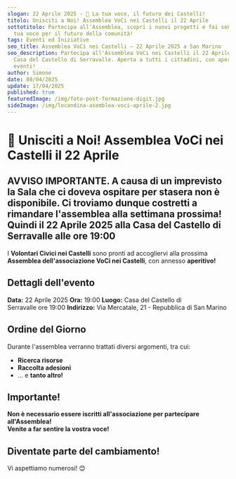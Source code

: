 ```yaml
---
slogan: 22 Aprile 2025 - 📢 La tua voce, il futuro dei Castelli!
titolo: Unisciti a Noi! Assemblea VoCi nei Castelli il 22 Aprile
sottotitolo: Partecipa all'Assemblea, scopri i nuovi progetti e fai sentire la
  tua voce per il futuro della comunità!
tags: Eventi ed Iniziative
seo_title: Assemblea VoCi nei Castelli – 22 Aprile 2025 a San Marino
seo_description: Partecipa all'Assemblea VoCi nei Castelli il 22 Aprile 2025 a
  Casa del Castello di Serravalle. Aperta a tutti i cittadini, con aperitivo e dibattito sui prossimi
  eventi!
author: Simone
date: 08/04/2025
update: 17/04/2025
published: true
featuredImage: /img/foto-post-formazione-digit.jpg
sideImage: /img/locandina-asemblea-voci-aprile-2.jpg
---
```


# 📢 Unisciti a Noi! Assemblea VoCi nei Castelli il 22 Aprile

## AVVISO IMPORTANTE. A causa di un imprevisto la Sala che ci doveva ospitare per stasera non è disponibile. Ci troviamo dunque costretti a rimandare l'assemblea alla settimana prossima! Quindi il 22 Aprile 2025 alla Casa del Castello di Serravalle alle ore 19:00

I **Volontari Civici nei Castelli** sono pronti ad accogliervi alla prossima **Assemblea dell'associazione VoCi nei Castelli**, con annesso **aperitivo!**

## Dettagli dell'evento

**Data:** 22 Aprile 2025
**Ora:** 19:00
**Luogo:** Casa del Castello di Serravalle ore 19:00
**Indirizzo:** Via Mercatale, 21 - Repubblica di San Marino

## Ordine del Giorno

Durante l'assemblea verranno trattati diversi argomenti, tra cui:

- **Ricerca risorse**
- **Raccolta adesioni**
- … e **tanto altro!**

## Importante!

**Non è necessario essere iscritti all'associazione per partecipare all'Assemblea!**\
**Venite a far sentire la vostra voce!**

## **Diventate parte del cambiamento!**

Vi aspettiamo numerosi! 😊
